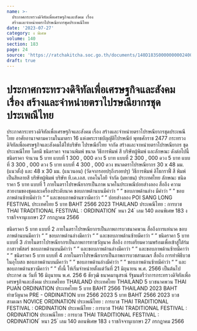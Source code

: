 ```yaml
---
name: >-
  ประกาศกระทรวงดิจิทัลเพื่อเศรษฐกิจและสังคม เรื่อง
  สร้างและจำหน่ายตราไปรษณียากรชุดประเพณีไทย
date: '2023-07-27'
category: ง พิเศษ
volume: 140
section: 183
page: 24
source: 'https://ratchakitcha.soc.go.th/documents/140D183S0000000002400.pdf'
draft: true
---
```


# ประกาศกระทรวงดิจิทัลเพื่อเศรษฐกิจและสังคม เรื่อง สร้างและจำหน่ายตราไปรษณียากรชุดประเพณีไทย

ประกาศกระทรวงดิจิทัลเพื่อเศรษฐกิจและสังคม เรื่อง สร้างและจำหน่ายตราไปรษณียากรชุดประเพณีไทย อาศัยอานาจตามความในมาตรา 16 แห่งพระราชบัญญัติไปรษณีย์ พุทธศักราช 2477 กระทรวงดิจิทัลเพื่อเศรษฐกิจและสังคมได้ให้บริษัท ไปรษณีย์ไทย จากัด สร้างและจาหน่ายตราไปรษณียากร ชุด ประเพณีไทย โดยมี ชนิดราคา จานวนพิมพ์ ขนาด วิธีการพิมพ์ สี บริษัทผู้พิมพ์ และลักษณะ ดังต่อไปนี้ ชนิดราคา จำนวน 5 บาท แบบที่ 1 300 , 000 ดวง 5 บาท แบบที่ 2 300 , 000 ดวง 5 บาท แบบที่ 3 300 , 000 ดวง 5 บาท แบบที่ 4 300 , 000 ดวง ขนาดตราไปรษณียากร 30 x 48 มม. (แนวตั้ง) และ 48 x 30 มม. (แนวนอน) (วัดจากรอยปรุถึงรอยปรุ) วิธีการพิมพ์ ลิโธกราฟี่ สี พิมพ์เป็นสีหลายสี บริษัทผู้พิมพ์ บริษัท ที.เค.เอส. เทคโนโลยี จำกัด (มหาชน) ประเทศไทย ลักษณะ ชนิดราคา 5 บาท แบบที่ 1 ภายในตราไปรษณียากรเป็นภาพ นาคในประเพณีปอยส่างลอง สื่อถึง ความสวยงามของชุดและเครื่องประดับนาค ขอบภาพด้านบนมีคำว่า “ ” ขอบภาพด้านล่าง มีคำว่า “ ” ขอบภาพด้านซ้ายมีคำว่า “ ” และขอบภาพด้านขวามีคาว่า “ ” ปอยส่างลอง POI SANG LONG FESTIVAL ประเทศไทย 5 บาท BAHT 2566 2023 THAILAND ประเพณีไทย : การบวช THAI TRADITIONAL FESTIVAL : ORDINATION ้ หนา 24 ่ เลม 140 ตอนพิเศษ 183 ง ราชกิจจานุเบกษา 27 กรกฎาคม 2566

ชนิดราคา 5 บาท แบบที่ 2 ภายในตราไปรษณียากรเป็นภาพการบวชนาคพวน สื่อถึงการแห่นาค ขอบภาพด้านบนมีคาว่า “ ” ขอบภาพด้านล่างมีคาว่า “ ” และขอบภาพด้านซ้ายมีคาว่า “ ” ชนิดราคา 5 บาท แบบที่ 3 ภำยในตราไปรษณียากรเป็นภาพการทาขวัญนาค สื่อถึง การเตรียมความพร้อมเพื่อเข้าสู่ใต้ร่มกาสาวพัสตร์ ขอบภาพด้านบนมีคำว่า “ ” และขอบภาพด้านล่างมีคาว่า “ ” และขอบภาพด้านซ้ายมีคาว่า “ ” ชนิดราคา 5 บาท แบบที่ 4 ภายในตราไปรษณียากรเป็นภาพการบวชสามเณร สื่อถึง การทำพิธีบวชในอุโบสถ ขอบภาพด้านบนมีคาว่า “ ” ขอบภาพด้านล่างมีคำว่า “ ” ขอบภาพด้านซ้ายมีคำว่า “ ” และขอบภาพด้านขวามีคาว่า “ ” ทั้งนี้ ให้เริ่มจำหน่ายตั้งแต่วันที่ 21 มิถุนายน พ.ศ. 2566 เป็นต้นไป ประกาศ ณ วันที่ 16 มิถุนายน พ.ศ. 256 6 ชัยวุฒิ ธนาคมานุสรณ์ รัฐมนตรีว่าการกระทรวงดิจิทัลเพื่อเศรษฐกิจและสังคม ประเทศไทย THAILAND ประเทศไทย THAILAND 5 บวชนาคพวน THAI PUAN ORDINATION ประเทศไทย 5 บาท BAHT 2566 THAILAND 2023 BAHT ทำขวัญนาค PRE - ORDINATION บาท 2566 2023 5 บาท BAHT 2566 2023 บวชสามเณร NOVICE ORDINATION ประเพณีไทย : การบวช THAI TRADITIONAL FESTIVAL : ORDINATION ประเพณีไทย : การบวช THAI TRADITIONAL FESTIVAL : ORDINATION ประเพณีไทย : การบวช THAI TRADITIONAL FESTIVAL : ORDINATION ้ หนา 25 ่ เลม 140 ตอนพิเศษ 183 ง ราชกิจจานุเบกษา 27 กรกฎาคม 2566
